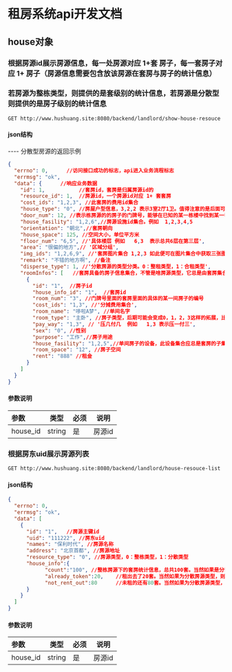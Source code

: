 
# 租房系统api开发文档

##  house对象

### 根据房源id展示房源信息，每一处房源对应  1+套 房子，每一套房子对应 1+ 房子（房源信息需要包含放该房源在套房与房子的统计信息）
### 若房源为整栋类型，则提供的是套级别的统计信息，若房源是分散型则提供的是房子级别的统计信息
`GET http://www.hushuang.site:8080/backend/landlord/show-house-resouce`

####  json结构
----  分散型房源的返回示例
```json
{
  "errno": 0,      //访问接口成功的标志，api进入业务流程标志
  "errmsg": "ok",  
  "data": {      //响应业务数据
    "id": 1,           //套房id，套房是归属房源id的
    "resource_id": 1,  //房源id，一个房源id对应 1+ 套套房
    "cost_ids": "1,2,3", //此套房的费用id集合
    "house_type": "0", //房屋户型信息，3,2,2 表示3室2厅1卫。值得注意的是后面可以依次拓展，3,2,2,1..',
    "door_num": 12, //表示栋房源的的房子的门牌号，能够在已知的某一栋楼中找到某一套房子
    "house_fasility": "1,2,6",//房源设施id集合。例如  1,2,3,4,5
    "orientation": "朝北",//套房朝向
    "house_space": 125, //空间大小，单位平方米
    "floor_num": "6,5", //'具体楼层 例如   6,3  表示总共6层在第三层',
    "area": "很偏的地方",// '区域分组',
    "img_ids": "1,2,6,9", //'套房图片集合 1,2,3 如此便可在图片集合中获取三张图片',
    "remark": "不错的地方啊", //备注
    "disperse_type": 1, //'分散房源的类型分类。0：整租类型，1：合租类型',
    "roomInfos": [   //套房具备的房子信息集合，不管是啥房源类型，它总是由套房集合组成，而套房又是由房子集合组成
      {
        "id": "1",  //房子id
        "house_info_id": "1",  //套房id
        "room_num": "3", //门牌号里面的套房里面的具体的某一间房子的编号
        "cost_ids": "1,3", //'分摊费用集合',
        "room_name": "哆啦A梦", //单间名字
        "room_type": "主卧", //房子类型，后期可能会变成0，1，2，3这样的拓展，比如1代表主卧。
        "pay_way": "1,3", // '压几付几  例如   1,3 表示压一付三',
        "sex": "0", //性别
        "purpose": "工作",//房子用途
        "house_fasility": "1,2,5",//单间房子的设备，此设备集合应总是套房的子集
        "room_space": "12", //房子空间
        "rent": "888" //租金
      }
    ]
  }
}
```

#### 参数说明
   |参数|类型|必须|说明|
   |:---|---|---|---|
   |house_id|string|是|房源id|


### 根据房东uid展示房源列表

`GET http://www.hushuang.site:8080/backend/landlord/house-resouce-list`

####  json结构

```json
{
  "errno": 0,
  "errmsg": "ok",
  "data": [
    {
      "id": "1",   //房源主键id
      "uid": "111222", //房东uid
      "names": "保利时代", //房源名称
      "address": "北京首都", //房源地址
      "resource_type": "0", //房源类型，0：整栋类型，1：分散类型
      "house_info":{
            "count":"100", //整栋房源下的套房统计信息，总共100套。当然如果是分散类型，则此处为100间房子的意思
            "already_token":20,    //租出去了20套。当然如果为分散房源类型，则此处为租出去了20间房子
            "not_rent_out":80      //未租的还有80套。当然如果为分散房源类型，则此处为未租出去的房子为80间
      }    
    }
  ]
}
```

#### 参数说明
   |参数|类型|必须|说明|
   |:---|---|---|---|
   |house_id|string|是|房源id|

